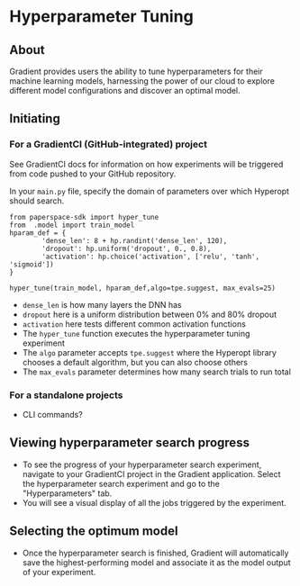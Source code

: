 # Hyperparameter Tuning

## About
Gradient provides users the ability to tune hyperparameters for their machine learning models, harnessing the power of our cloud to explore different model configurations and discover an optimal model.

## Initiating 
### For a GradientCI (GitHub-integrated) project
See GradientCI docs for information on how experiments will be triggered from code pushed to your GitHub repository.

In your `main.py` file, specify the domain of parameters over which Hyperopt should search.
```
from paperspace-sdk import hyper_tune
from  .model import train_model
hparam_def = {
        'dense_len': 8 + hp.randint('dense_len', 120),
        'dropout': hp.uniform('dropout', 0., 0.8),
        'activation': hp.choice('activation', ['relu', 'tanh', 'sigmoid'])
}

hyper_tune(train_model, hparam_def,algo=tpe.suggest, max_evals=25)
```
* `dense_len` is how many layers the DNN has
* `dropout` here is a uniform distribution between 0% and 80% dropout
* `activation` here tests different common activation functions
* The `hyper_tune` function executes the hyperparameter tuning experiment
* The `algo` parameter accepts `tpe.suggest` where the Hyperopt library chooses a default algorithm, but you can also choose others
* The `max_evals` parameter determines how many search trials to run total

### For a standalone projects
* CLI commands?

## Viewing hyperparameter search progress
* To see the progress of your hyperparameter search experiment, navigate to your GradientCI project in the Gradient
application. Select the hyperparameter search experiment and go to the "Hyperparameters" tab.
* You will see a visual display of all the jobs triggered by the experiment.

## Selecting the optimum model
* Once the hyperparameter search is finished, Gradient will automatically save the highest-performing model and
associate it as the model output of your experiment.
